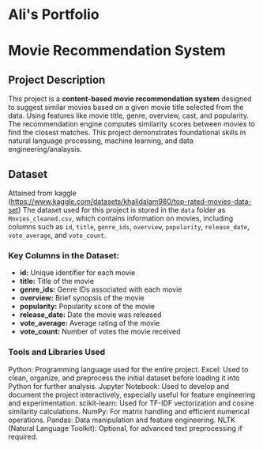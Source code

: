 # Ali's Portfolio
# Movie Recommendation System

## Project Description
This project is a **content-based movie recommendation system** designed to suggest similar movies based on a given movie title selected from the data. Using features like movie title, genre, overview, cast, and popularity. The recommendation engine computes similarity scores between movies to find the closest matches. This project demonstrates foundational skills in natural language processing, machine learning, and data engineering/analaysis.

## Dataset
Attained from kaggle (https://www.kaggle.com/datasets/khalidalam980/top-rated-movies-data-set)
The dataset used for this project is stored in the `data` folder as `Movies_cleaned.csv`, which contains information on movies, including columns such as `id`, `title`, `genre_ids`, `overview`, `popularity`, `release_date`, `vote_average`, and `vote_count`.

### Key Columns in the Dataset:
- **id:** Unique identifier for each movie
- **title:** Title of the movie
- **genre_ids:** Genre IDs associated with each movie
- **overview:** Brief synopsis of the movie
- **popularity:** Popularity score of the movie
- **release_date:** Date the movie was released
- **vote_average:** Average rating of the movie
- **vote_count:** Number of votes the movie received

### Tools and Libraries Used
Python: Programming language used for the entire project.
Excel: Used to clean, organize, and preprocess the initial dataset before loading it into Python for further analysis.
Jupyter Notebook: Used to develop and document the project interactively, especially useful for feature engineering and experimentation.
scikit-learn: Used for TF-IDF vectorization and cosine similarity calculations.
NumPy: For matrix handling and efficient numerical operations.
Pandas: Data manipulation and feature engineering.
NLTK (Natural Language Toolkit): Optional, for advanced text preprocessing if required.

